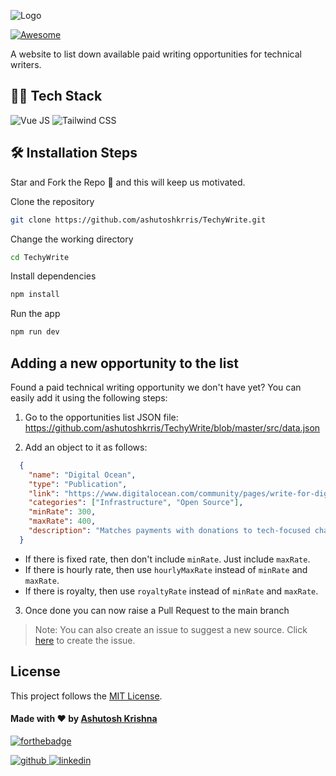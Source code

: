 <p align="center" style="width:60%">

![Logo](https://user-images.githubusercontent.com/101503258/196723802-179cfe0a-36e8-4c16-aa91-877f413e5c02.png)

</p>
 

[![Awesome](https://awesome.re/badge.svg)](https://awesome.re)

A website to list down available paid writing opportunities for technical writers.



## 👨‍💻 Tech Stack

![Vue JS](https://img.shields.io/badge/Vue.js-35495E?style=for-the-badge&logo=vue.js&logoColor=4FC08D)
![Tailwind CSS](https://img.shields.io/badge/Tailwind_CSS-38B2AC?style=for-the-badge&logo=tailwind-css&logoColor=white)

## 🛠️ Installation Steps

Star and Fork the Repo 🌟 and this will keep us motivated.

Clone the repository

```bash
git clone https://github.com/ashutoshkrris/TechyWrite.git
```

Change the working directory

```bash
cd TechyWrite
```

Install dependencies

```bash
npm install
```

Run the app

```bash
npm run dev
```

## Adding a new opportunity to the list

Found a paid technical writing opportunity we don't have yet? You can easily add it using the following steps:

1. Go to the opportunities list JSON file:
   https://github.com/ashutoshkrris/TechyWrite/blob/master/src/data.json

2. Add an object to it as follows:

```json
  {
    "name": "Digital Ocean",
    "type": "Publication",
    "link": "https://www.digitalocean.com/community/pages/write-for-digitalocean",
    "categories": ["Infrastructure", "Open Source"],
    "minRate": 300,
    "maxRate": 400,
    "description": "Matches payments with donations to tech-focused charities. Further opportunities for paid updates to existing tutorials."
  }
```
* If there is fixed rate, then don't include `minRate`. Just include `maxRate`.
* If there is hourly rate, then use `hourlyMaxRate` instead of `minRate` and `maxRate`.
* If there is royalty, then use `royaltyRate` instead of `minRate` and `maxRate`.

3. Once done you can now raise a Pull Request to the main branch<br>

> Note: You can also create an issue to suggest a new source. Click [here](https://github.com/ashutoshkrris/TechyWrite/issues/new?assignees=&labels=%5Bnew-source%5D&template=new_source.yml&title=%5BNew+Source%5D%3A+) to create the issue.

## License

This project follows the [MIT License](/LICENSE).

#### Made with ♥ by <a href="https://twitter.com/ashutoshkrris/">Ashutosh Krishna</a>
[![forthebadge](https://forthebadge.com/images/badges/built-with-love.svg)](https://twitter.com/ashutoshkrris/)

<a href="https://github.com/ashutoshkrris" target="_blank">
<img src=https://img.shields.io/badge/github-%2324292e.svg?&style=for-the-badge&logo=github&logoColor=white alt=github style="margin-bottom: 5px;" />
</a>
<a href="https://www.linkedin.com/in/ashutoshkrris/" target="_blank">
<img src=https://img.shields.io/badge/linkedin-%231E77B5.svg?&style=for-the-badge&logo=linkedin&logoColor=white alt=linkedin style="margin-bottom: 5px;" />
</a>
